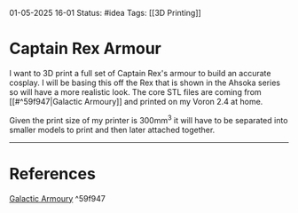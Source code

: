 01-05-2025 16-01
Status: #idea
Tags: [[3D Printing]]

# Captain Rex Armour

I want to 3D print a full set of Captain Rex's armour to build an accurate cosplay. I will be basing this off the Rex that is shown in the Ahsoka series so will have a more realistic look. The core STL files are coming from [[#^59f947|Galactic Armoury]] and printed on my Voron 2.4 at home.

Given the print size of my printer is 300mm$^3$ it will have to be separated into smaller models to print and then later attached together.

---
# References

[Galactic Armoury](https://galacticarmory.net/collections/armor-3d-files/products/realistic-captain-rex-armor-3d-print-files) ^59f947

